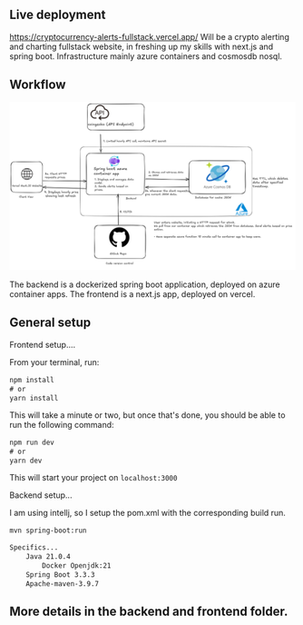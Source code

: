 ## Live deployment 

https://cryptocurrency-alerts-fullstack.vercel.app/
Will be a crypto alerting and charting fullstack website, in freshing up my skills with next.js and spring boot. 
Infrastructure mainly azure containers and cosmosdb nosql. 

## Workflow

![My PNG Workflow](https://github.com/MatthewThePham/cryptocurrency-alerts-fullstack/blob/main/V1StockApp-2024-08-06.png)

The backend is a dockerized spring boot application, deployed on azure container apps. 
The frontend is a next.js app, deployed on vercel.

## General setup

Frontend setup....

From your terminal, run:

```
npm install
# or
yarn install
```

This will take a minute or two, but once that's done, you should be able to run the following command:

```
npm run dev
# or
yarn dev
```

This will start your project on `localhost:3000`


Backend setup...

I am using intellj, so I setup the pom.xml with the corresponding build run.
```
mvn spring-boot:run
```
    Specifics...
        Java 21.0.4
            Docker Openjdk:21
        Spring Boot 3.3.3
        Apache-maven-3.9.7


## More details in the backend and frontend folder.

